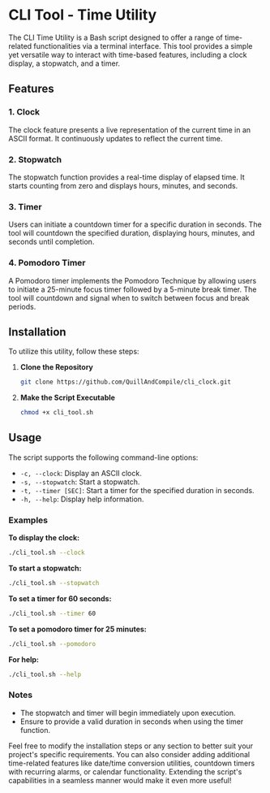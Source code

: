 # CLI Tool - Time Utility

The CLI Time Utility is a Bash script designed to offer a range of time-related functionalities via a terminal interface. This tool provides a simple yet versatile way to interact with time-based features, including a clock display, a stopwatch, and a timer.

## Features

### 1. Clock
The clock feature presents a live representation of the current time in an ASCII format. It continuously updates to reflect the current time.

### 2. Stopwatch
The stopwatch function provides a real-time display of elapsed time. It starts counting from zero and displays hours, minutes, and seconds.

### 3. Timer
Users can initiate a countdown timer for a specific duration in seconds. The tool will countdown the specified duration, displaying hours, minutes, and seconds until completion.

### 4. Pomodoro Timer
A Pomodoro timer implements the Pomodoro Technique by allowing users to initiate a 25-minute focus timer followed by a 5-minute break timer. The tool will countdown and signal when to switch between focus and break periods.


## Installation

To utilize this utility, follow these steps:

1. **Clone the Repository**

    ```bash
    git clone https://github.com/QuillAndCompile/cli_clock.git
    ```

2. **Make the Script Executable**

    ```bash
    chmod +x cli_tool.sh
    ```

## Usage

The script supports the following command-line options:

- `-c, --clock`: Display an ASCII clock.
- `-s, --stopwatch`: Start a stopwatch.
- `-t, --timer [SEC]`: Start a timer for the specified duration in seconds.
- `-h, --help`: Display help information.

### Examples

**To display the clock:**

```bash
./cli_tool.sh --clock
```

**To start a stopwatch:**

```bash
./cli_tool.sh --stopwatch
```

**To set a timer for 60 seconds:**

```bash
./cli_tool.sh --timer 60
```

**To set a pomodoro timer for 25 minutes:**
```bash
./cli_tool.sh --pomodoro
```

**For help:**

```bash
./cli_tool.sh --help
```

### Notes

- The stopwatch and timer will begin immediately upon execution.
- Ensure to provide a valid duration in seconds when using the timer function.

Feel free to modify the installation steps or any section to better suit your project's specific requirements.
You can also consider adding additional time-related features like date/time conversion utilities, countdown timers with recurring alarms, or calendar functionality. Extending the script's capabilities in a seamless manner would make it even more useful!
